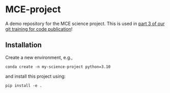 # MCE-project
A demo repository for the MCE science project. This is used in [part 3 of our git training for code publication](https://github.com/climate-service-center/git-tutorial/tree/main/part_03)!

## Installation

Create a new environment, e.g., 
```
conda create -n my-science-project python=3.10
```
and install this project using:
```
pip install -e .
```
